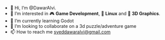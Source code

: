 - 👋 Hi, I’m @DawarAlvi.
- 👀 I’m interested in :video_game: **Game Development**, :penguin: **Linux** and :art: **3D Graphics**.
- 🌱 I’m currently learning Godot
- 💞️ I’m looking to collaborate on a 3d puzzle/adventure game
- 📫 How to reach me syeddawaralvi@gmail.com

<!---
DawarAlvi/DawarAlvi is a ✨ special ✨ repository because its `README.md` (this file) appears on your GitHub profile.
You can click the Preview link to take a look at your changes.
--->
